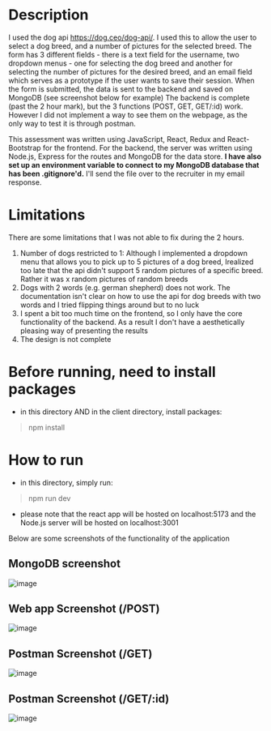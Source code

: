 # Description
I used the dog api https://dog.ceo/dog-api/. I used this to allow the user to select a dog breed, and a number of pictures for the selected breed.
The form has 3 different fields - there is a text field for the username, two dropdown menus - one for selecting the dog breed and another for selecting the number of pictures for the desired breed, and an email field which serves as a prototype if the user wants to save their session.
When the form is submitted, the data is sent to the backend and saved on MongoDB (see screenshot below for example)
The backend is complete (past the 2 hour mark), but the 3 functions (POST, GET, GET/:id) work. However I did not implement a way to see them on the webpage, as the only way to test it is through postman.

This assessment was written using JavaScript, React, Redux and React-Bootstrap for the frontend. For the backend, the server was written using Node.js, Express for the routes and MongoDB for the data store. **I have also set up an environment variable to connect to my MongoDB database that has been .gitignore'd.** I'll send the file over to the recruiter in my email response.

# Limitations
There are some limitations that I was not able to fix during the 2 hours. 
1) Number of dogs restricted to 1: Although I implemented a dropdown menu that allows you to pick up to 5 pictures of a dog breed, Irealized too late that the api didn't support 5 random pictures of a specific breed. Rather it was x random pictures of random breeds
2) Dogs with 2 words (e.g. german shepherd) does not work. The documentation isn't clear on how to use the api for dog breeds with two words and I tried flipping things around but to no luck
3) I spent a bit too much time on the frontend, so I only have the core functionality of the backend. As a result I don't have a aesthetically pleasing way of presenting the results
4) The design is not complete


# Before running, need to install packages
- in this directory AND in the client directory, install packages:
> npm install

# How to run
- in this directory, simply run:
> npm run dev
- please note that the react app will be hosted on localhost:5173 and the Node.js server will be hosted on localhost:3001

Below are some screenshots of the functionality of the application
## MongoDB screenshot
![image](https://github.com/kermattC/CSFIntershipAssessment2024/assets/34190286/17052494-1480-4622-833d-d2ab4c05095f)

## Web app Screenshot (/POST)
![image](https://github.com/kermattC/CSFIntershipAssessment2024/assets/34190286/03e5bdbe-1229-4c9f-a4a2-051a1e370f07)

## Postman Screenshot (/GET)
![image](https://github.com/kermattC/CSFIntershipAssessment2024/assets/34190286/a70e5b2d-3997-40ff-959e-08510e8cff85)

## Postman Screenshot (/GET/:id)
![image](https://github.com/kermattC/CSFIntershipAssessment2024/assets/34190286/2c3c0219-3f2e-4634-badf-8b0cc3977dee)

